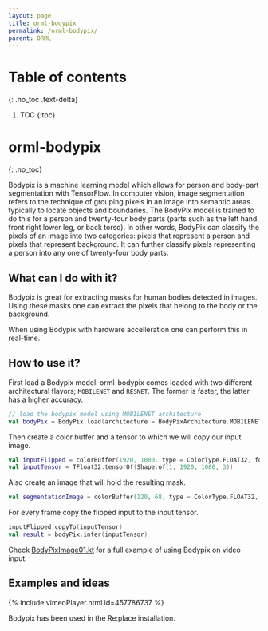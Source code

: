 ```yaml
---
layout: page
title: orml-bodypix
permalink: /orml-bodypix/
parent: ORML
---
```

# Table of contents
{: .no_toc .text-delta}
1. TOC
{:toc}        
# orml-bodypix
{: .no_toc}


Bodypix is a machine learning model which allows for person and body-part segmentation with TensorFlow. In computer vision, image segmentation refers to the technique of grouping pixels in an image into semantic areas typically to locate objects and boundaries. The BodyPix model is trained to do this for a person and twenty-four body parts (parts such as the left hand, front right lower leg, or back torso). In other words, BodyPix can classify the pixels of an image into two categories: pixels that represent a person and pixels that represent background. It can further classify pixels representing a person into any one of twenty-four body parts.

## What can I do with it?

Bodypix is great for extracting masks for human bodies detected in images. Using these masks one can extract the pixels that belong to the body or the background.

When using Bodypix with hardware accelleration one can perform this in real-time.

## How to use it?

First load a Bodypix model. orml-bodypix comes loaded with two different architectural flavors; `MOBILENET` and `RESNET`. The former
is faster, the latter has a higher accuracy.

```kotlin
// load the bodypix model using MOBILENET architecture
val bodyPix = BodyPix.load(architecture = BodyPixArchitecture.MOBILENET)
```

Then create a color buffer and a tensor to which we will copy our input image.
```kotlin
val inputFlipped = colorBuffer(1920, 1080, type = ColorType.FLOAT32, format = ColorFormat.RGB)
val inputTensor = TFloat32.tensorOf(Shape.of(1, 1920, 1080, 3))
```

Also create an image that will hold the resulting mask.
```kotlin
val segmentationImage = colorBuffer(120, 68, type = ColorType.FLOAT32, format = ColorFormat.R)
```

For every frame copy the flipped input to the input tensor.
```kotlin
inputFlipped.copyTo(inputTensor)
val result = bodyPix.infer(inputTensor)
```


Check [BodyPixImage01.kt](https://github.com/openrndr/orml/raw/orml-0.3/orml-bodypix/src/demo/kotlin/BodyPixImage01.kt) for a full example of using Bodypix on video input.

## Examples and ideas

{% include vimeoPlayer.html id=457786737 %}

Bodypix has been used in the Re:place installation.